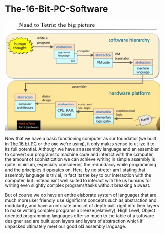 # The-16-Bit-PC-Software

![Alt text](Roadmap.png?raw=true "Title") 

Now that we have a basic functioning computer as our foundation(we built in [The 16 bit PC](https://www.notion.so/From-NAND-to-Tetris-1-561e43324a0145eaaa1a2d5aefbdcf74) or the one we're using), it only makes sense to utilize it to its full potential. Although we have an assembly language and an assembler to convert our programs to machine code and interact with the computer, the amount of sophistication we can achieve writing in simple assembly is quite minimum, especially considering the redundancy while programming and the principles it operates on. Here, by no stretch am I stating that assembly language is trivial, in fact its the key to our interaction with the computer, but instead isn't well suited to interact with the us humans for writing even slightly complex programs/tasks without breaking a sweat. 

But of course we do have an entire elaborate system of languages that are much more user friendly, use significant concepts such as abstraction and modularity, and have an intricate amount of depth built right into their layers to make writing complex programs a breeze(relatively). High Level, Object oriented programming languages offer so much to the table of a software designer and are built upon layers and layers of abstraction which if unpacked ultimately meet our good old assembly language.
